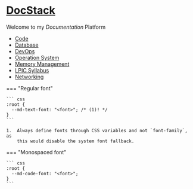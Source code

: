 # [DocStack](index.md)

Welcome to my _Documentation_ Platform

- [Code](Programming/index.md)
- [Database](Database/index.md)
- [DevOps](Operation/index.md)
- [Operation System](OS/index.md)
- [Memory Management](MMU/index.md)
- [LPIC Syllabus](LPIC/index.md)
- [Networking](Network/index.md)

=== "Regular font"

    ``` css
    :root {
      --md-text-font: "<font>"; /* (1)! */
    }
    ```

    1.  Always define fonts through CSS variables and not `font-family`, as
        this would disable the system font fallback.

=== "Monospaced font"

    ``` css
    :root {
      --md-code-font: "<font>";
    }
    ```
